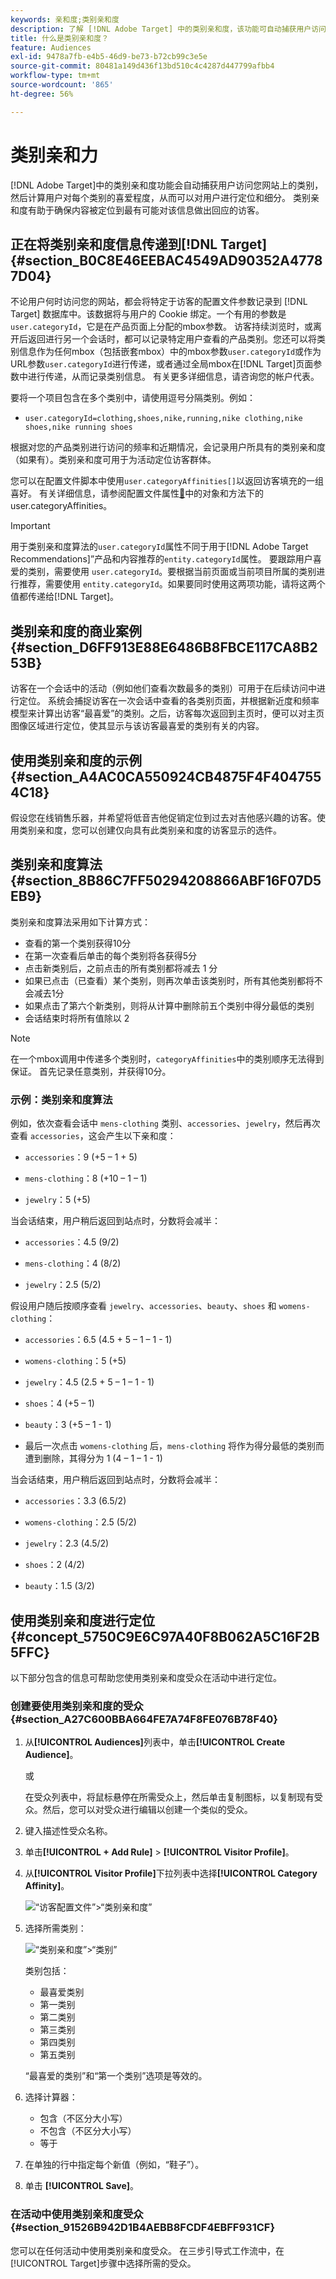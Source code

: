 ```yaml
---
keywords: 亲和度;类别亲和度
description: 了解 [!DNL Adobe Target] 中的类别亲和度，该功能可自动捕获用户访问的类别，然后计算用户对该类别的喜爱程度，从而可以对用户进行定位和细分。
title: 什么是类别亲和度？
feature: Audiences
exl-id: 9478a7fb-e4b5-46d9-be73-b72cb99c3e5e
source-git-commit: 80481a149d436f13bd510c4c4287d447799afbb4
workflow-type: tm+mt
source-wordcount: '865'
ht-degree: 56%

---
```


# 类别亲和力

[!DNL Adobe Target]中的类别亲和度功能会自动捕获用户访问您网站上的类别，然后计算用户对每个类别的喜爱程度，从而可以对用户进行定位和细分。 类别亲和度有助于确保内容被定位到最有可能对该信息做出回应的访客。

## 正在将类别亲和度信息传递到[!DNL Target] {#section_B0C8E46EEBAC4549AD90352A47787D04}

不论用户何时访问您的网站，都会将特定于访客的配置文件参数记录到 [!DNL Target] 数据库中。该数据将与用户的 Cookie 绑定。一个有用的参数是`user.categoryId`，它是在产品页面上分配的mbox参数。 访客持续浏览时，或离开后返回进行另一个会话时，都可以记录特定用户查看的产品类别。您还可以将类别信息作为任何mbox（包括嵌套mbox）中的mbox参数`user.categoryId`或作为URL参数`user.categoryId`进行传递，或者通过全局mbox在[!DNL Target]页面参数中进行传递，从而记录类别信息。 有关更多详细信息，请咨询您的帐户代表。

要将一个项目包含在多个类别中，请使用逗号分隔类别。例如：

* `user.categoryId=clothing,shoes,nike,running,nike clothing,nike shoes,nike running shoes`

根据对您的产品类别进行访问的频率和近期情况，会记录用户所具有的类别亲和度（如果有）。类别亲和度可用于为活动定位访客群体。

您可以在配置文件脚本中使用`user.categoryAffinities[]`以返回访客填充的一组喜好。 有关详细信息，请参阅配置文件属性[&#128279;](/help/main/c-target/c-visitor-profile/profile-parameters.md#objects)中的对象和方法下的user.categoryAffinities。

>[!IMPORTANT]
>
>用于类别亲和度算法的`user.categoryId`属性不同于用于[!DNL Adobe Target Recommendations]”产品和内容推荐的`entity.categoryId`属性。 要跟踪用户喜爱的类别，需要使用 `user.categoryId`。要根据当前页面或当前项目所属的类别进行推荐，需要使用 `entity.categoryId`。如果要同时使用这两项功能，请将这两个值都传递给[!DNL Target]。

## 类别亲和度的商业案例 {#section_D6FF913E88E6486B8FBCE117CA8B253B}

访客在一个会话中的活动（例如他们查看次数最多的类别）可用于在后续访问中进行定位。 系统会捕捉访客在一次会话中查看的各类别页面，并根据新近度和频率模型来计算出访客“最喜爱”的类别。之后，访客每次返回到主页时，便可以对主页图像区域进行定位，使其显示与该访客最喜爱的类别有关的内容。

## 使用类别亲和度的示例 {#section_A4AC0CA550924CB4875F4F4047554C18}

假设您在线销售乐器，并希望将低音吉他促销定位到过去对吉他感兴趣的访客。使用类别亲和度，您可以创建仅向具有此类别亲和度的访客显示的选件。

## 类别亲和度算法 {#section_8B86C7FF50294208866ABF16F07D5EB9}

类别亲和度算法采用如下计算方式：

* 查看的第一个类别获得10分
* 在第一次查看后单击的每个类别将各获得5分
* 点击新类别后，之前点击的所有类别都将减去 1 分
* 如果已点击（已查看）某个类别，则再次单击该类别时，所有其他类别都将不会减去1分
* 如果点击了第六个新类别，则将从计算中删除前五个类别中得分最低的类别
* 会话结束时将所有值除以 2

>[!NOTE]
>
>在一个mbox调用中传递多个类别时，`categoryAffinities`中的类别顺序无法得到保证。 首先记录任意类别，并获得10分。

### 示例：类别亲和度算法

例如，依次查看会话中 `mens-clothing` 类别、`accessories`、`jewelry`，然后再次查看 `accessories`，这会产生以下亲和度：

* `accessories`：9 (+5 – 1 + 5)

* `mens-clothing`：8 (+10 – 1 – 1)

* `jewelry`：5 (+5)

当会话结束，用户稍后返回到站点时，分数将会减半：

* `accessories`：4.5 (9/2)

* `mens-clothing`：4 (8/2)

* `jewelry`：2.5 (5/2)

假设用户随后按顺序查看 `jewelry`、`accessories`、`beauty`、`shoes` 和 `womens-clothing`：

* `accessories`：6.5 (4.5 + 5 – 1 – 1 - 1)

* `womens-clothing`：5 (+5)

* `jewelry`：4.5 (2.5 + 5 – 1 – 1 - 1)

* `shoes`：4 (+5 – 1)

* `beauty`：3 (+5 – 1 - 1)

* 最后一次点击 `womens-clothing` 后，`mens-clothing` 将作为得分最低的类别而遭到删除，其得分为 1 (4 – 1 – 1 - 1)

当会话结束，用户稍后返回到站点时，分数将会减半：

* `accessories`：3.3 (6.5/2)

* `womens-clothing`：2.5 (5/2)

* `jewelry`：2.3 (4.5/2)

* `shoes`：2 (4/2)

* `beauty`：1.5 (3/2)

## 使用类别亲和度进行定位 {#concept_5750C9E6C97A40F8B062A5C16F2B5FFC}

以下部分包含的信息可帮助您使用类别亲和度受众在活动中进行定位。

### 创建要使用类别亲和度的受众 {#section_A27C600BBA664FE7A74F8FE076B78F40}

1. 从&#x200B;**[!UICONTROL Audiences]**&#x200B;列表中，单击&#x200B;**[!UICONTROL Create Audience]**。

   或

   在受众列表中，将鼠标悬停在所需受众上，然后单击复制图标，以复制现有受众。然后，您可以对受众进行编辑以创建一个类似的受众。

1. 键入描述性受众名称。
1. 单击&#x200B;**[!UICONTROL + Add Rule]** > **[!UICONTROL Visitor Profile]**。
1. 从&#x200B;**[!UICONTROL Visitor Profile]**&#x200B;下拉列表中选择&#x200B;**[!UICONTROL Category Affinity]**。

   ![“访客配置文件”>“类别亲和度”](assets/affinity.png)

1. 选择所需类别：

   ![“类别亲和度”>“类别”](assets/affinity-category.png)

   类别包括：

   * 最喜爱类别
   * 第一类别
   * 第二类别
   * 第三类别
   * 第四类别
   * 第五类别

   “最喜爱的类别”和“第一个类别”选项是等效的。

1. 选择计算器：

   * 包含（不区分大小写）
   * 不包含（不区分大小写）
   * 等于

1. 在单独的行中指定每个新值（例如，“鞋子”）。
1. 单击 **[!UICONTROL Save]**。

### 在活动中使用类别亲和度受众 {#section_91526B942D1B4AEBB8FCDF4EBFF931CF}

您可以在任何活动中使用类别亲和度受众。 在三步引导式工作流中，在[!UICONTROL Target]步骤中选择所需的受众。
